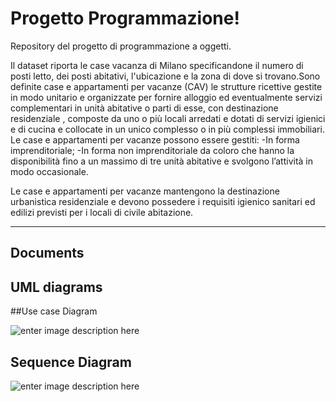 ﻿Progetto Programmazione!
===================

Repository del progetto di programmazione a oggetti.

Il dataset riporta le case vacanza di Milano specificandone il numero di posti letto, dei posti abitativi, l'ubicazione e la zona di dove si trovano.Sono definite case e appartamenti per vacanze (CAV) le strutture ricettive gestite in modo unitario e organizzate per fornire alloggio ed eventualmente servizi complementari in unità abitative o parti di esse, con destinazione residenziale , composte da uno o più locali arredati e dotati di servizi igienici e di cucina e collocate in un unico complesso o in più complessi immobiliari.
Le case e appartamenti per vacanze possono essere gestiti: -In forma imprenditoriale; -In forma non imprenditoriale da coloro che hanno la disponibilità fino a un massimo di tre unità abitative e svolgono l’attività in modo occasionale.

Le case e appartamenti per vacanze mantengono la destinazione urbanistica residenziale e devono possedere i requisiti igienico sanitari ed edilizi previsti per i locali di civile abitazione.

----------


Documents
-------------


## UML diagrams

##Use case Diagram

![enter image description here](https://lh3.googleusercontent.com/-i9dVaeiYrGs/XQu6505rZZI/AAAAAAAAFyU/K3GzeaSqvH08-p81O-ZFJCo3bHofFjY4wCLcBGAs/s0/photo_2019-06-20_18-51-44.jpg "photo_2019-06-20_18-51-44.jpg")

## Sequence Diagram
![enter image description here](https://lh3.googleusercontent.com/-Jjtw8BpdoMQ/XQu7KxhzfeI/AAAAAAAAFyo/alA0tZ6UTrEjry9-RJggMyl5YCnOrHC3ACLcBGAs/s0/photo_2019-06-20_16-16-35.jpg "photo_2019-06-20_16-16-35.jpg")



